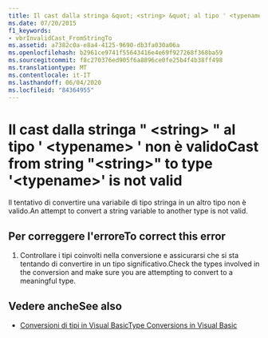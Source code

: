 ```yaml
---
title: Il cast dalla stringa &quot; <string> &quot; al tipo ' <typename> ' non è valido
ms.date: 07/20/2015
f1_keywords:
- vbrInvalidCast_FromStringTo
ms.assetid: a7382c0a-e8a4-4125-9690-db3fa030a06a
ms.openlocfilehash: b2961ce9741f55643416e4e69f927268f368ba59
ms.sourcegitcommit: f8c270376ed905f6a8896ce0fe25b4f4b38ff498
ms.translationtype: MT
ms.contentlocale: it-IT
ms.lasthandoff: 06/04/2020
ms.locfileid: "84364955"
---
```

# <a name="cast-from-string-quotstringquot-to-type-typename-is-not-valid"></a><span data-ttu-id="cf3d9-102">Il cast dalla stringa &quot; \<string> &quot; al tipo ' \<typename> ' non è valido</span><span class="sxs-lookup"><span data-stu-id="cf3d9-102">Cast from string &quot;\<string>&quot; to type '\<typename>' is not valid</span></span>
<span data-ttu-id="cf3d9-103">Il tentativo di convertire una variabile di tipo stringa in un altro tipo non è valido.</span><span class="sxs-lookup"><span data-stu-id="cf3d9-103">An attempt to convert a string variable to another type is not valid.</span></span>  
  
## <a name="to-correct-this-error"></a><span data-ttu-id="cf3d9-104">Per correggere l'errore</span><span class="sxs-lookup"><span data-stu-id="cf3d9-104">To correct this error</span></span>  
  
1. <span data-ttu-id="cf3d9-105">Controllare i tipi coinvolti nella conversione e assicurarsi che si sta tentando di convertire in un tipo significativo.</span><span class="sxs-lookup"><span data-stu-id="cf3d9-105">Check the types involved in the conversion and make sure you are attempting to convert to a meaningful type.</span></span>  
  
## <a name="see-also"></a><span data-ttu-id="cf3d9-106">Vedere anche</span><span class="sxs-lookup"><span data-stu-id="cf3d9-106">See also</span></span>

- [<span data-ttu-id="cf3d9-107">Conversioni di tipi in Visual Basic</span><span class="sxs-lookup"><span data-stu-id="cf3d9-107">Type Conversions in Visual Basic</span></span>](../programming-guide/language-features/data-types/type-conversions.md)
